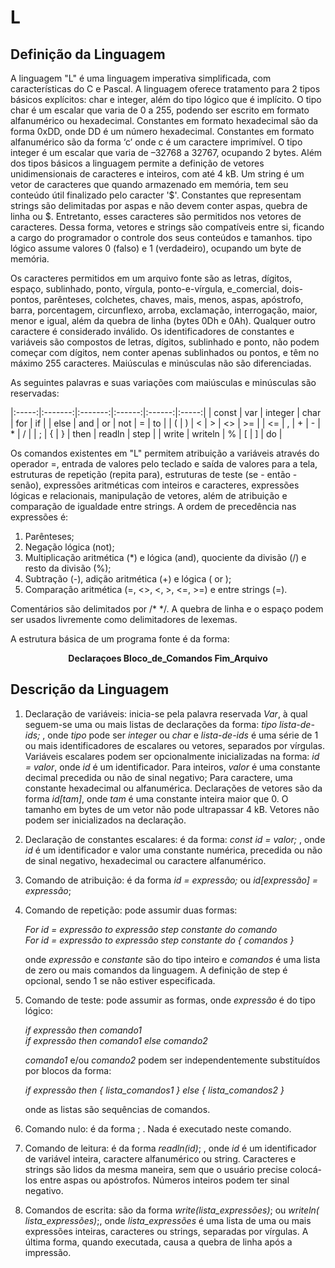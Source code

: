 # L

## Definição da Linguagem

A linguagem "L" é uma linguagem imperativa simplificada, com características do
C e Pascal. A linguagem oferece tratamento para 2 tipos básicos explícitos:
char e integer, além do tipo lógico que é implícito. O tipo char é um escalar
que varia de 0 a 255, podendo ser escrito em formato alfanumérico ou
hexadecimal. Constantes em formato hexadecimal são da forma 0xDD, onde DD é um
número hexadecimal. Constantes em formato alfanumérico são da forma ‘c’ onde
c é um caractere imprimível. O tipo integer é um escalar que varia de –32768
a 32767, ocupando 2 bytes. Além dos tipos básicos a linguagem permite
a definição de vetores unidimensionais de caracteres e inteiros, com até
4 kB. Um string é um vetor de caracteres que quando armazenado em memória,
tem seu conteúdo útil finalizado pelo caracter '\$'. Constantes que representam
strings são delimitadas por aspas e não devem conter aspas, quebra de linha ou
\$. Entretanto, esses caracteres são permitidos nos vetores de caracteres.
Dessa forma, vetores e strings são compatíveis entre si, ficando a cargo do
programador o controle dos seus conteúdos e tamanhos. tipo lógico assume
valores 0 (falso) e 1 (verdadeiro), ocupando um byte de memória.

Os caracteres permitidos em um arquivo fonte são as letras, dígitos, espaço,
sublinhado, ponto, vírgula, ponto-e-vírgula, e_comercial, dois-pontos,
parênteses, colchetes, chaves, mais, menos, aspas, apóstrofo, barra,
porcentagem, circunflexo, arroba, exclamação, interrogação, maior, menor
e igual, além da quebra de linha (bytes 0Dh e 0Ah). Qualquer outro caractere
é considerado inválido. Os identificadores de constantes e variáveis são
compostos de letras, dígitos, sublinhado e ponto, não podem começar com
dígitos, nem conter apenas sublinhados ou pontos, e têm no máximo 255
caracteres. Maiúsculas e minúsculas não são diferenciadas.

As seguintes palavras e suas variações com maiúsculas e minúsculas são reservadas:


|:-----:|:-------:|:-------:|:------:|:------:|:-----:|
| const | var     | integer | char   | for    | if    | 
| else  | and     | or      |  not   |  =     | to    |
| (     | )       | <       | >      | <>     | >=    | 
| <=    | ,       | +       | -      | *      | /     | 
| ;     |  {      | }       | then   | readln | step  | 
| write | writeln | %       | [      | ]      | do    |

Os comandos existentes em "L" permitem atribuição a variáveis através do
operador =, entrada de valores pelo teclado e saída de valores para a tela,
estruturas de repetição (repita para), estruturas de teste (se \- então \-
senão), expressões aritméticas com inteiros e caracteres, expressões lógicas
e relacionais, manipulação de vetores, além de atribuição e comparação de
igualdade entre strings. A ordem de precedência nas expressões é:

1. Parênteses;
1. Negação lógica (not);
1. Multiplicação aritmética (\*) e lógica (and), quociente da divisão (/)
   e resto da divisão (%);
1. Subtração (-), adição aritmética (+) e lógica ( or );
1. Comparação aritmética (=, <>, <, >, <=, >=) e entre strings (=).

Comentários são delimitados por /\* \*/. A quebra de linha e o espaço podem ser
usados livremente como delimitadores de lexemas.

A estrutura básica de um programa fonte é da forma:

<center> 

**Declaraçoes Bloco_de_Comandos Fim_Arquivo**

</center>

## Descrição da Linguagem

1. Declaração de variáveis: inicia-se pela palavra reservada _Var_, à qual
   seguem-se uma ou mais listas de declarações da forma: _tipo lista-de-ids;_
   , onde _tipo_ pode ser _integer_ ou _char_ e _lista-de-ids_ é uma série de 1 ou mais
   identificadores de escalares ou vetores, separados por vírgulas. Variáveis
   escalares podem ser opcionalmente inicializadas na forma: _id = valor_, onde
   _id_ é um identificador. Para inteiros, _valor_ é uma constante decimal
   precedida ou não de sinal negativo; Para caractere, uma constante
   hexadecimal ou alfanumérica. Declarações de vetores são da forma _id[tam]_,
   onde _tam_ é uma constante inteira maior que 0. O tamanho em bytes de um vetor
   não pode ultrapassar 4 kB. Vetores não podem ser inicializados na
   declaração.

1. Declaração de constantes escalares: é da forma: _const id = valor;_ , onde _id_
   é um identificador e valor uma constante numérica, precedida ou não de sinal
   negativo, hexadecimal ou caractere alfanumérico.

1. Comando de atribuição: é da forma _id = expressão;_ ou _id[expressão]
   = expressão_;

1. Comando de repetição: pode assumir duas formas: 

    _For id = expressão to expressão step constante do comando_ \
    _For id = expressão to expressão step constante do { comandos }_

    onde _expressão_ e _constante_ são do tipo inteiro e _comandos_ é uma lista de
    zero ou mais comandos da linguagem. A definição de step é opcional, sendo
    1 se não estiver especificada.

1. Comando de teste: pode assumir as formas, onde _expressão_ é do tipo lógico:

   _if expressão then comando1_ \
   _if expressão then comando1 else comando2_

   _comando1_ e/ou _comando2_ podem ser independentemente substituídos por blocos
   da forma: 

   _if expressão then { lista_comandos1 } else { lista_comandos2 }_ 

   onde as listas são sequências de comandos.

1. Comando nulo: é da forma ; . Nada é executado neste comando.

1. Comando de leitura: é da forma _readln(id)_; , onde _id_ é um identificador de
   variável inteira, caractere alfanumérico ou string. Caracteres e strings são
   lidos da mesma maneira, sem que o usuário precise colocá-los entre aspas ou
   apóstrofos. Números inteiros podem ter sinal negativo.

1. Comandos de escrita: são da forma _write(lista_expressões)_; ou _writeln(
   lista_expressões)_;, onde _lista_expressões_ é uma lista de uma ou mais
   expressões inteiras, caracteres ou strings, separadas por vírgulas. A última
   forma, quando executada, causa a quebra de linha após a impressão.
